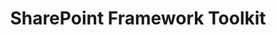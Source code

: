 ---
title: SharePoint Framework Toolkit
description: >
    Boost your productivity in developing and managing SPFx solutions helping at every stage of your development flow, from setting up your development workspace to deploying a solution straight to your tenant without leaving VS Code.
image: images/extensions-background-spfxtoolkit.webp
externalUrl: "https://marketplace.visualstudio.com/items?itemName=m365pnp.viva-connections-toolkit"
---